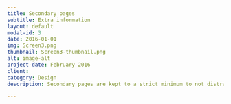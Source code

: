 ```yaml
---
title: Secondary pages
subtitle: Extra information
layout: default
modal-id: 3
date: 2016-01-01
img: Screen3.png
thumbnail: Screen3-thumbnail.png
alt: image-alt
project-date: February 2016
client:
category: Design
description: Secondary pages are kept to a strict minimum to not distract end-users from the project page on the front. They are used to explain how the platform works or provide the necessary space for Terms of use and privacy policies, which are vital on any crowdsourcing platform.

---
```

